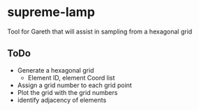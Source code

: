 # supreme-lamp
Tool for Gareth that will assist in sampling from a hexagonal grid

## ToDo
* Generate a hexagonal grid
    * Element ID, element Coord list
* Assign a grid number to each grid point
* Plot the grid with the grid numbers
* identify adjacency of elements